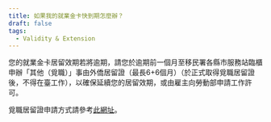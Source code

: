 ```yaml
---
title: 如果我的就業金卡快到期怎麼辦？
draft: false
tags:
  - Validity & Extension
---
```

您的就業金卡居留效期若將逾期，請您於逾期前一個月至移民署各縣市服務站臨櫃申辦「其他（覓職）」事由外僑居留證（最長6+6個月）（於正式取得覓職居留證後，不得在臺工作），以確保延續您的居留效期，或由雇主向勞動部申請工作許可。

覓職居留證申請方式請參考[此網址](https://www.immigration.gov.tw/5385/7244/7250/7317/%E5%B1%85%E7%95%99/29996/ "至移民署網頁")。